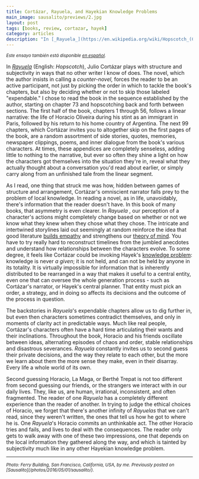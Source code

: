```yaml
---
title: Cortázar, Rayuela, and Hayekian Knowledge Problems
main_image: sausalito/previews/2.jpg
layout: post
tags: [books, review, cortazar, hayek]
category: articles
description: "In [_Rayuela_](https://en.wikipedia.org/wiki/Hopscotch_(Cort%C3%A1zar_novel)) (English: _Hopscotch_), Julio Cortázar plays with structure and subjectivity in ways that no other writer I know of does. The novel, which the author insists in calling a _counter-novel,_forces the reader to be an active participant, not just by picking the order in which to tackle the book's chapters, but also by deciding whether or not to skip those labeled \"expendable.\""
---
```


<small><em>Este ensayo también está disponible [en español](/articles/2020/03/26/rayuela-es/).</em></small>

In [_Rayuela_](https://en.wikipedia.org/wiki/Hopscotch_(Cort%C3%A1zar_novel)) (English: _Hopscotch_), Julio Cortázar plays with structure and subjectivity in ways that no other writer I know of does. The novel, which the author insists in calling a _counter-novel,_ forces the reader to be an active participant, not just by picking the order in which to tackle the book's chapters, but also by deciding whether or not to skip those labeled "expendable." I chose to read the book in the sequence established by the author, starting on chapter 73 and hopscotching back and forth between sections. The first half of the book, chapters 1 through 56, follows a linear narrative: the life of Horacio Oliveira during his stint as an immigrant in Paris, followed by his return to his home country of Argentina. The next 99 chapters, which Cortázar invites you to altogether skip on the first pages of the book, are a random assortment of side stories, quotes, memories, newspaper clippings, poems, and inner dialogue from the book's various characters. At times, these appendices are completely senseless, adding little to nothing to the narrative, but ever so often they shine a light on how the characters got themselves into the situation they're in, reveal what they actually thought about a conversation you'd read about earlier, or simply carry along from an unfinished tale from the linear segment.

As I read, one thing that struck me was how, hidden between games of structure and arrangement, Cortázar's omniscient narrator falls prey to the problem of local knowledge. In reading a novel, as in life, unavoidably, there's information that the reader doesn't have. In this book of many books, that asymmetry is even clearer. In _Rayuela_ , our perception of a character's actions might completely change based on whether or not we know what they knew when they chose what they chose. The intricate and intertwined storylines laid out seemingly at random reinforce the idea that good literature [builds empathy](https://www.psychologytoday.com/us/blog/the-psychology-fiction/201111/empathy-and-fiction) and strengthens our [theory of mind](https://www.scientificamerican.com/article/novel-finding-reading-literary-fiction-improves-empathy/). You have to try really hard to reconstruct timelines from the jumbled anecdotes and understand how relationships between the characters evolve. To some degree, it feels like Cortázar could be invoking Hayek's [knowledge problem](https://en.wikipedia.org/wiki/Local_knowledge_problem): knowledge is never _a given_; it is not held, and can not be held by anyone in its totality. It is virtually impossible for information that is inherently distributed to be rearranged in a way that makes it useful to a central entity, even one that can oversee the whole generation process - such as Cortázar's narrator, or Hayek's central planner. That entity must pick an order, a strategy, and in doing so affects its decisions and the outcome of the process in question.

The backstories in _Rayuela_'s expendable chapters allow us to dig further in, but even then characters sometimes contradict themselves, and only in moments of clarity act in predictable ways. Much like real people, Cortázar's characters often have a hard time articulating their wants and their inclinations. Throughout the book, Horacio and his friends oscillate between ideas, alternating episodes of chaos and order, stable relationships and disastrous severances. _Rayuela_ constantly invites us to second guess their private decisions, and the way they relate to each other, but the more we learn about them the more sense they make, even in their disarray. Every life a whole world of its own.

Second guessing Horacio, La Maga, or Berthé Trepat is not too different from second guessing our friends, or the strangers we interact with in our daily lives. They, like us, are human, irrational, inconsistent, and often fragmented. The reader of one _Rayuela_ has a completely different experience than the reader of another. In trying to judge the ethical choices of Horacio, we forget that there's another infinity of _Rayuelas_ that we can't read, since they weren't written, the ones that tell us how he got to where he is. One _Rayuela_'s Horacio commits an unthinkable act. The other Horacio tries and fails, and lives to deal with the consequences. The reader only gets to walk away with one of these two impressions, one that depends on the local information they gathered along the way, and which is tainted by subjectivity much like in any other Hayekian knowledge problem.

<hr>
<small><em>Photo: Ferry Building, San Francisco, California, USA, by me. Previously posted on [Sausalito](/photos/2016/05/01/sausalito/).</em></small>
